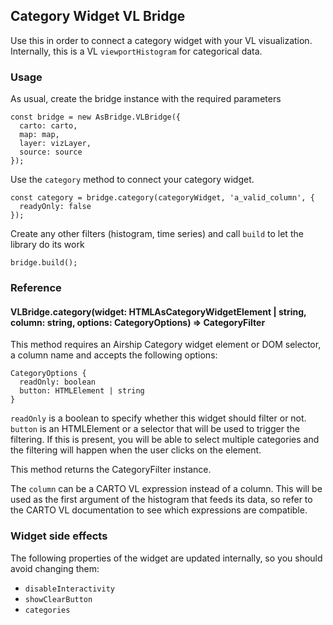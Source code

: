 ## Category Widget VL Bridge

Use this in order to connect a category widget with your VL visualization. Internally, this is a VL `viewportHistogram` for categorical data.

### Usage

As usual, create the bridge instance with the required parameters

```
const bridge = new AsBridge.VLBridge({
  carto: carto,
  map: map,
  layer: vizLayer,
  source: source
});
```

Use the `category` method to connect your category widget.

```
const category = bridge.category(categoryWidget, 'a_valid_column', {
  readyOnly: false
});
```

Create any other filters (histogram, time series) and call `build` to let the library do its work

```
bridge.build();
```

### Reference

#### VLBridge.category(widget: HTMLAsCategoryWidgetElement | string, column: string, options: CategoryOptions) => CategoryFilter

This method requires an Airship Category widget element or DOM selector, a column name and accepts the following options:

```
CategoryOptions {
  readOnly: boolean
  button: HTMLElement | string
}
```

`readOnly` is a boolean to specify whether this widget should filter or not.
`button` is an HTMLElement or a selector that will be used to trigger the filtering. If this is present, you will be able to select multiple categories and the filtering will happen when the user clicks on the element.

This method returns the CategoryFilter instance.

The `column` can be a CARTO VL expression instead of a column. This will be used as the first argument of the histogram that feeds its data, so refer to the CARTO VL documentation to see which expressions are compatible.

### Widget side effects

The following properties of the widget are updated internally, so you should avoid changing them:

- `disableInteractivity`
- `showClearButton`
- `categories`
